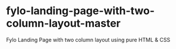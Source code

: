 # fylo-landing-page-with-two-column-layout-master
Fylo Landing Page with two column layout using pure HTML &amp; CSS
